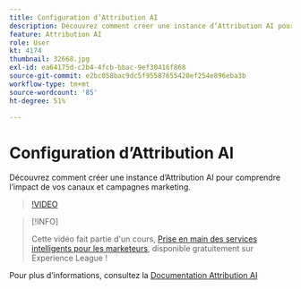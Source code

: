 ```yaml
---
title: Configuration d’Attribution AI
description: Découvrez comment créer une instance d’Attribution AI pour comprendre l’impact de vos canaux et campagnes marketing.
feature: Attribution AI
role: User
kt: 4174
thumbnail: 32668.jpg
exl-id: ea64175d-c2b4-4fcb-bbac-9ef30416f868
source-git-commit: e2bc058bac9dc5f95587655420ef254e896eba3b
workflow-type: tm+mt
source-wordcount: '85'
ht-degree: 51%

---
```


# Configuration d’Attribution AI

Découvrez comment créer une instance d’Attribution AI pour comprendre l’impact de vos canaux et campagnes marketing.

>[!VIDEO](https://video.tv.adobe.com/v/32668?quality=12&learn=on)

>[!INFO]
>
> Cette vidéo fait partie d&#39;un cours, [Prise en main des services intelligents pour les marketeurs](https://experienceleague.adobe.com/?recommended=ExperiencePlatform-U-1-2020.1.intelligentservices), disponible gratuitement sur Experience League !

Pour plus d’informations, consultez la [Documentation Attribution AI](https://experienceleague.adobe.com/docs/experience-platform/intelligent-services/attribution-ai/overview.html)
